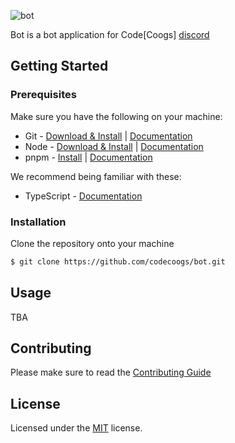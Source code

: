 ![bot](https://user-images.githubusercontent.com/80173797/180626545-3b12b751-b7d1-4a37-9f52-c977bfe21052.png)

Bot is a bot application for Code[Coogs] [discord](https://discord.com/invite/e33CQVNTSV)

## Getting Started

### Prerequisites
Make sure you have the following on your machine:
- Git - [Download & Install](https://git-scm.com/downloads) | [Documentation](https://git-scm.com/doc)
- Node - [Download & Install](https://nodejs.org/en/download/) | [Documentation](https://nodejs.org/en/docs/)
- pnpm - [Install](https://pnpm.io/installation) | [Documentation](https://pnpm.io/motivation)

We recommend being familiar with these:
- TypeScript - [Documentation](https://www.typescriptlang.org/docs/)

### Installation
Clone the repository onto your machine
```bash
$ git clone https://github.com/codecoogs/bot.git
```

## Usage
TBA

## Contributing
Please make sure to read the [Contributing Guide](https://github.com/codecoogs/.github/blob/main/CONTRIBUTING.md)

## License
Licensed under the [MIT](https://opensource.org/licenses/MIT) license.
